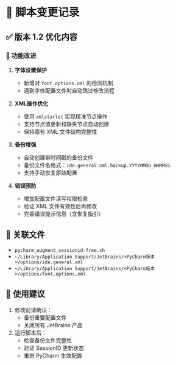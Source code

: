 # 📝 脚本变更记录

## ✅ 版本 1.2 优化内容

### 🔧 功能改进
1. **字体设置保护**
   - 新增对 `font.options.xml` 的检测机制
   - 遇到字体配置文件时自动跳过修改流程

2. **XML操作优化**
   - 使用 `xmlstarlet` 实现精准节点操作
   - 支持节点值更新和缺失节点自动创建
   - 保持原有 XML 文件结构完整性

3. **备份增强**
   - 自动创建带时间戳的备份文件
   - 备份文件名格式：`ide.general.xml.backup.YYYYMMDD_HHMMSS`
   - 支持手动恢复原始配置

4. **错误预防**
   - 增加配置文件读写权限检查
   - 验证 XML 文件有效性后再修改
   - 完善错误提示信息（含恢复指引）

## 📁 关联文件
- `pycharm_augment_sessionid-free.sh`
- `~/Library/Application Support/JetBrains/<PyCharm版本>/options/ide.general.xml`
- `~/Library/Application Support/JetBrains/<PyCharm版本>/options/font.options.xml`

## 📌 使用建议
1. 修改前请确认：
   - 备份重要配置文件
   - 关闭所有 JetBrains 产品
2. 运行脚本后：
   - 检查备份文件完整性
   - 验证 SessionID 更新状态
   - 重启 PyCharm 生效配置